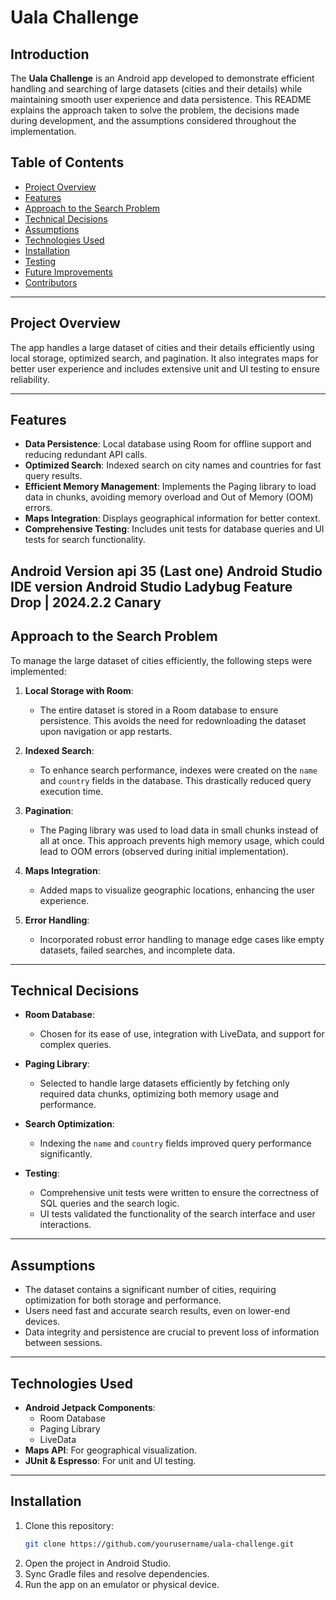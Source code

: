 # Uala Challenge

## Introduction

The **Uala Challenge** is an Android app developed to demonstrate efficient handling and searching of large datasets (cities and their details) while maintaining smooth user experience and data persistence. This README explains the approach taken to solve the problem, the decisions made during development, and the assumptions considered throughout the implementation.

## Table of Contents

- [Project Overview](#project-overview)
- [Features](#features)
- [Approach to the Search Problem](#approach-to-the-search-problem)
- [Technical Decisions](#technical-decisions)
- [Assumptions](#assumptions)
- [Technologies Used](#technologies-used)
- [Installation](#installation)
- [Testing](#testing)
- [Future Improvements](#future-improvements)
- [Contributors](#contributors)

---

## Project Overview

The app handles a large dataset of cities and their details efficiently using local storage, optimized search, and pagination. It also integrates maps for better user experience and includes extensive unit and UI testing to ensure reliability.

---

## Features

- **Data Persistence**: Local database using Room for offline support and reducing redundant API calls.
- **Optimized Search**: Indexed search on city names and countries for fast query results.
- **Efficient Memory Management**: Implements the Paging library to load data in chunks, avoiding memory overload and Out of Memory (OOM) errors.
- **Maps Integration**: Displays geographical information for better context.
- **Comprehensive Testing**: Includes unit tests for database queries and UI tests for search functionality.

Android Version api 35 (Last one) Android Studio IDE version Android Studio Ladybug Feature Drop | 2024.2.2 Canary 
---

## Approach to the Search Problem

To manage the large dataset of cities efficiently, the following steps were implemented:

1. **Local Storage with Room**:
   - The entire dataset is stored in a Room database to ensure persistence. This avoids the need for redownloading the dataset upon navigation or app restarts.

2. **Indexed Search**:
   - To enhance search performance, indexes were created on the `name` and `country` fields in the database. This drastically reduced query execution time.

3. **Pagination**:
   - The Paging library was used to load data in small chunks instead of all at once. This approach prevents high memory usage, which could lead to OOM errors (observed during initial implementation).

4. **Maps Integration**:
   - Added maps to visualize geographic locations, enhancing the user experience.

5. **Error Handling**:
   - Incorporated robust error handling to manage edge cases like empty datasets, failed searches, and incomplete data.

---

## Technical Decisions

- **Room Database**:
  - Chosen for its ease of use, integration with LiveData, and support for complex queries.
  
- **Paging Library**:
  - Selected to handle large datasets efficiently by fetching only required data chunks, optimizing both memory usage and performance.

- **Search Optimization**:
  - Indexing the `name` and `country` fields improved query performance significantly.

- **Testing**:
  - Comprehensive unit tests were written to ensure the correctness of SQL queries and the search logic.
  - UI tests validated the functionality of the search interface and user interactions.

---

## Assumptions

- The dataset contains a significant number of cities, requiring optimization for both storage and performance.
- Users need fast and accurate search results, even on lower-end devices.
- Data integrity and persistence are crucial to prevent loss of information between sessions.

---

## Technologies Used

- **Android Jetpack Components**:
  - Room Database
  - Paging Library
  - LiveData
- **Maps API**: For geographical visualization.
- **JUnit & Espresso**: For unit and UI testing.

---

## Installation

1. Clone this repository:
   ```bash
   git clone https://github.com/yourusername/uala-challenge.git

2. Open the project in Android Studio.
3. Sync Gradle files and resolve dependencies.
4. Run the app on an emulator or physical device.

